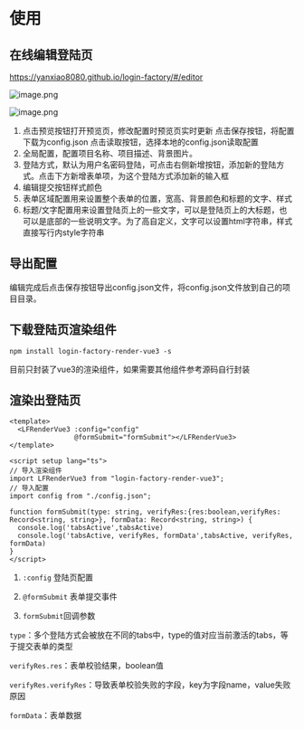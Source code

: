 # 使用

## 在线编辑登陆页

https://yanxiao8080.github.io/login-factory/#/editor

![image.png](https://p6-juejin.byteimg.com/tos-cn-i-k3u1fbpfcp/f9acfee32e644b7f862b553b9794572b~tplv-k3u1fbpfcp-watermark.image?)

![image.png](https://p3-juejin.byteimg.com/tos-cn-i-k3u1fbpfcp/ad54590a64bf4f789a6a1f0351732281~tplv-k3u1fbpfcp-watermark.image?)

1. 点击预览按钮打开预览页，修改配置时预览页实时更新
   点击保存按钮，将配置下载为config.json
   点击读取按钮，选择本地的config.json读取配置
2. 全局配置，配置项目名称、项目描述、背景图片。
3. 登陆方式，默认为用户名密码登陆，可点击右侧新增按钮，添加新的登陆方式。点击下方新增表单项，为这个登陆方式添加新的输入框
4. 编辑提交按钮样式颜色
5. 表单区域配置用来设置整个表单的位置，宽高、背景颜色和标题的文字、样式
6. 标题/文字配置用来设置登陆页上的一些文字，可以是登陆页上的大标题，也可以是底部的一些说明文字。为了高自定义，文字可以设置html字符串，样式直接写行内style字符串

## 导出配置

编辑完成后点击保存按钮导出config.json文件，将config.json文件放到自己的项目目录。

## 下载登陆页渲染组件

```
npm install login-factory-render-vue3 -s
```

目前只封装了vue3的渲染组件，如果需要其他组件参考源码自行封装

## 渲染出登陆页

``` 
<template>
  <LFRenderVue3 :config="config" 
                @formSubmit="formSubmit"></LFRenderVue3>
</template>
```
```
<script setup lang="ts">
// 导入渲染组件
import LFRenderVue3 from "login-factory-render-vue3";
// 导入配置
import config from "./config.json";

function formSubmit(type: string, verifyRes:{res:boolean,verifyRes: Record<string, string>}, formData: Record<string, string>) {
  console.log('tabsActive',tabsActive)
  console.log('tabsActive, verifyRes, formData',tabsActive, verifyRes, formData)
}
</script>
```

1. `:config` 登陆页配置
2. `@formSubmit` 表单提交事件

3. `formSubmit`回调参数

`type`：多个登陆方式会被放在不同的tabs中，type的值对应当前激活的tabs，等于提交表单的类型

`verifyRes.res`：表单校验结果，boolean值

`verifyRes.verifyRes`：导致表单校验失败的字段，key为字段name，value失败原因

`formData`：表单数据

